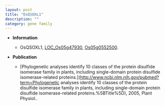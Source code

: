 ```yaml
---
layout: post
title: "OsQSOXL1"
description: ""
category: gene family
---
```


* **Information**  
    + OsQSOXL1, [LOC_Os05g47930](http://rice.uga.edu/cgi-bin/ORF_infopage.cgi?orf=LOC_Os05g47930), [Os05g0552500](https://rapdb.dna.affrc.go.jp/locus/?name=Os05g0552500).

* **Publication**  
    + [Phylogenetic analyses identify 10 classes of the protein disulfide isomerase family in plants, including single-domain protein disulfide isomerase-related proteins.](http://www.ncbi.nlm.nih.gov/pubmed?term=Phylogenetic analyses identify 10 classes of the protein disulfide isomerase family in plants, including single-domain protein disulfide isomerase-related proteins.%5BTitle%5D), 2005, Plant Physiol..


